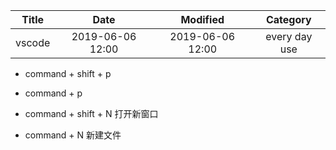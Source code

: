 | Title                | Date             | Modified         | Category          |
|:--------------------:|:----------------:|:----------------:|:-----------------:|
| vscode              | 2019-06-06 12:00 | 2019-06-06 12:00 | every day use            |


- command + shift + p   

- command + p

- command + shift + N 打开新窗口

- command + N 新建文件

